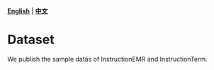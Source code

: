 [**English**](./README.md) | [**中文**](./README_zh.md)
# Dataset
We publish the sample datas of InstructionEMR and InstructionTerm.